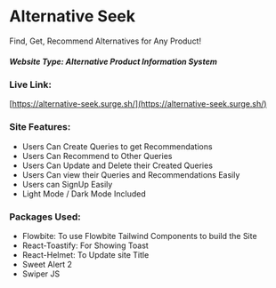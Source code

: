 # Alternative Seek

Find, Get, Recommend Alternatives for Any Product!

##### Website Type: Alternative Product Information System

### Live Link:

[https://alternative-seek.surge.sh/](https://alternative-seek.surge.sh/)

### Site Features:

- Users Can Create Queries to get Recommendations
- Users Can Recommend to Other Queries
- Users Can Update and Delete their Created Queries
- Users Can view their Queries and Recommendations Easily
- Users can SignUp Easily
- Light Mode / Dark Mode Included

### Packages Used:

- Flowbite: To use Flowbite Tailwind Components to build the Site
- React-Toastify: For Showing Toast
- React-Helmet: To Update site Title
- Sweet Alert 2
- Swiper JS
